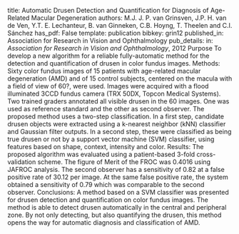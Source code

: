 title: Automatic Drusen Detection and Quantification for Diagnosis of Age-Related Macular Degeneration
authors: M.J. J. P. van Grinsven, J.P. H. van de Ven, Y.T. E. Lechanteur, B. van Ginneken, C.B. Hoyng, T. Theelen and C.I. Sánchez
has_pdf: False
template: publication
bibkey: grin12
published_in: Association for Research in Vision and Ophthalmology
pub_details: in: <i>Association for Research in Vision and Ophthalmology</i>, 2012
Purpose To develop a new algorithm for a reliable fully-automatic method for the detection and quantification of drusen in color fundus images. Methods: Sixty color fundus images of 15 patients with age-related macular degeneration (AMD) and of 15 control subjects, centered on the macula with a field of view of 60?, were used. Images were acquired with a flood illuminated 3CCD fundus camera (TRX 50DX, Topcon Medical Systems). Two trained graders annotated all visible drusen in the 60 images. One was used as reference standard and the other as second observer. The proposed method uses a two-step classification. In a first step, candidate drusen objects were extracted using a k-nearest neighbor (kNN) classifier and Gaussian filter outputs. In a second step, these were classified as being true drusen or not by a support vector machine (SVM) classifier, using features based on shape, context, intensity and color. Results: The proposed algorithm was evaluated using a patient-based 3-fold cross-validation scheme. The figure of Merit of the FROC was 0.4016 using JAFROC analysis. The second observer has a sensitivity of 0.82 at a false positive rate of 30.12 per image. At the same false positive rate, the system obtained a sensitivity of 0.79 which was comparable to the second observer. Conclusions: A method based on a SVM classifier was presented for drusen detection and quantification on color fundus images. The method is able to detect drusen automatically in the central and peripheral zone. By not only detecting, but also quantifying the drusen, this method opens the way for automatic diagnosis and classification of AMD.

